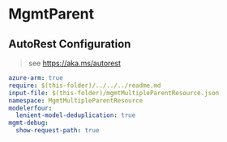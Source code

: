 # MgmtParent

## AutoRest Configuration

> see https://aka.ms/autorest

``` yaml
azure-arm: true
require: $(this-folder)/../../../readme.md
input-file: $(this-folder)/mgmtMultipleParentResource.json
namespace: MgmtMultipleParentResource
modelerfour:
  lenient-model-deduplication: true
mgmt-debug:
  show-request-path: true
```
